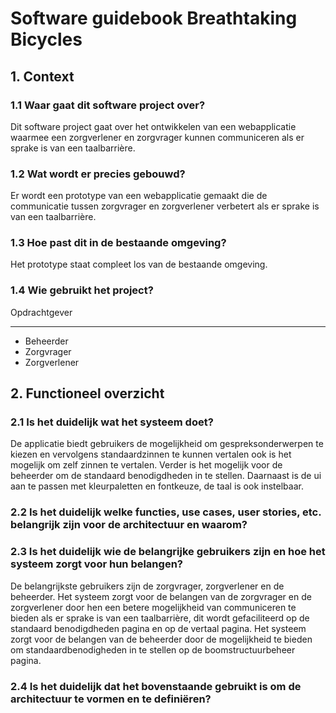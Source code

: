 # Software guidebook Breathtaking Bicycles

## 1. Context
### 1.1 Waar gaat dit software project over?
Dit software project gaat over het ontwikkelen van een webapplicatie waarmee een zorgverlener en zorgvrager kunnen communiceren als er sprake is van een taalbarrière.

### 1.2 Wat wordt er precies gebouwd?
Er wordt een prototype van een webapplicatie gemaakt die de communicatie tussen zorgvrager en zorgverlener verbetert als er sprake is van een taalbarrière. 

### 1.3 Hoe past dit in de bestaande omgeving?
Het prototype staat compleet los van de bestaande omgeving.

### 1.4 Wie gebruikt het project?
Opdrachtgever
_ _ _
- Beheerder
- Zorgvrager
- Zorgverlener

## 2. Functioneel overzicht
### 2.1 Is het duidelijk wat het systeem doet?
De applicatie biedt gebruikers de mogelijkheid om gespreksonderwerpen te kiezen en vervolgens standaardzinnen te kunnen vertalen ook is het mogelijk om zelf zinnen te vertalen. Verder is het mogelijk voor de beheerder om de standaard benodigdheden in te stellen. Daarnaast is de ui aan te passen met kleurpaletten en fontkeuze, de taal is ook instelbaar.

### 2.2 Is het duidelijk welke functies, use cases, user stories, etc. belangrijk zijn voor de architectuur en waarom?


### 2.3 Is het duidelijk wie de belangrijke gebruikers zijn en hoe het systeem zorgt voor hun belangen?
De belangrijkste gebruikers zijn de zorgvrager, zorgverlener en de beheerder. Het systeem zorgt voor de belangen van de zorgvrager en de zorgverlener door hen een betere mogelijkheid van communiceren te bieden als er sprake is van een taalbarrière, dit wordt gefaciliteerd op de standaard benodigdheden pagina en op de vertaal pagina. Het systeem zorgt voor de belangen van de beheerder door de mogelijkheid te bieden om standaardbenodigheden in te stellen op de boomstructuurbeheer pagina.

### 2.4 Is het duidelijk dat het bovenstaande gebruikt is om de architectuur te vormen en te definiëren?
